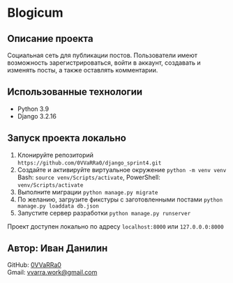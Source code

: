 # Blogicum

## Описание проекта
Социальная сеть для публикации постов. Пользователи имеют возможность зарегистрироваться, войти в аккаунт, создавать и изменять посты, а также оставлять комментарии.

## Использованные технологии
- Python 3.9
- Django 3.2.16


## Запуск проекта локально
1. Клонируйте репозиторий `https://github.com/0VVaRRa0/django_sprint4.git`
2. Создайте и активируйте виртуальное окружение `python -m venv venv`    
Bash: `source venv/Scripts/activate`, PowerShell: `venv/Scripts/activate`
4. Выполните миграции `python manage.py migrate`
5. По желанию, загрузите фикстуры с заготовленными постами `python manage.py loaddata db.json`
6. Запустите сервер разработки `python manage.py runserver`

Проект доступен локально по адресу `localhost:8000` или `127.0.0.0:8000`

## Автор: Иван Данилин
GitHub: [0VVaRRa0](https://github.com/0VVaRRa0)    
Gmail: vvarra.work@gmail.com
